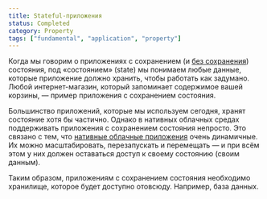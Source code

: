 ```yaml
---
title: Stateful-приложения
status: Completed
category: Property
tags: ["fundamental", "application", "property"]
---
```


Когда мы говорим о приложениях с сохранением (и [без сохранения](/ru/stateless-apps/)) состояния, под «состоянием» (state) мы понимаем любые данные, которые приложение должно хранить, чтобы работать как задумано. 
Любой интернет-магазин, который запоминает содержимое вашей корзины, — пример приложения с сохранением состояния. 

Большинство приложений, которые мы используем сегодня, хранят состояние хотя бы частично.
Однако в нативных облачных средах поддерживать приложения с сохранением состояния непросто.
Это связано с тем, что [нативные облачные приложения](/ru/cloud-native-apps) очень динамичные. 
Их можно масштабировать, перезапускать и перемещать — и при всём этом у них должен оставаться доступ к своему состоянию (своим данным).

Таким образом, приложениям с сохранением состояния необходимо хранилище, которое будет доступно отовсюду. Например, база данных.

